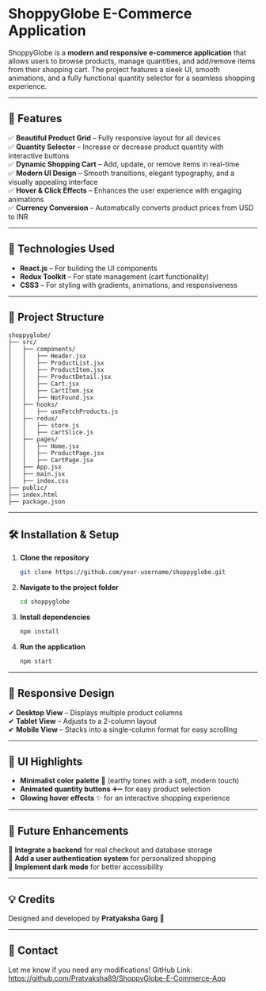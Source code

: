# **ShoppyGlobe E-Commerce Application**  

ShoppyGlobe is a **modern and responsive e-commerce application** that allows users to browse products, manage quantities, and add/remove items from their shopping cart. The project features a sleek UI, smooth animations, and a fully functional quantity selector for a seamless shopping experience.  

---

## **🚀 Features**
✅ **Beautiful Product Grid** – Fully responsive layout for all devices  
✅ **Quantity Selector** – Increase or decrease product quantity with interactive buttons  
✅ **Dynamic Shopping Cart** – Add, update, or remove items in real-time  
✅ **Modern UI Design** – Smooth transitions, elegant typography, and a visually appealing interface  
✅ **Hover & Click Effects** – Enhances the user experience with engaging animations  
✅ **Currency Conversion** – Automatically converts product prices from USD to INR  

---

## **📌 Technologies Used**
- **React.js** – For building the UI components  
- **Redux Toolkit** – For state management (cart functionality)  
- **CSS3** – For styling with gradients, animations, and responsiveness  

---

## **📂 Project Structure**
```
shoppyglobe/
├── src/
│   ├── components/
│   │   ├── Header.jsx
│   │   ├── ProductList.jsx
│   │   ├── ProductItem.jsx
│   │   ├── ProductDetail.jsx
│   │   ├── Cart.jsx
│   │   ├── CartItem.jsx
│   │   ├── NotFound.jsx
│   ├── hooks/
│   │   ├── useFetchProducts.js
│   ├── redux/
│   │   ├── store.js
│   │   ├── cartSlice.js
│   ├── pages/
│   │   ├── Home.jsx
│   │   ├── ProductPage.jsx
│   │   ├── CartPage.jsx
│   ├── App.jsx
│   ├── main.jsx
│   ├── index.css
├── public/
├── index.html
├── package.json

```

---

## **🛠️ Installation & Setup**
1. **Clone the repository**  
   ```sh
   git clone https://github.com/your-username/shoppyglobe.git
   ```
2. **Navigate to the project folder**  
   ```sh
   cd shoppyglobe
   ```
3. **Install dependencies**  
   ```sh
   npm install
   ```
4. **Run the application**  
   ```sh
   npm start
   ```

---

## **📱 Responsive Design**
✔ **Desktop View** – Displays multiple product columns  
✔ **Tablet View** – Adjusts to a 2-column layout  
✔ **Mobile View** – Stacks into a single-column format for easy scrolling  

---

## **🎨 UI Highlights**
- **Minimalist color palette** 🌿 (earthy tones with a soft, modern touch)  
- **Animated quantity buttons** ➕➖ for easy product selection  
- **Glowing hover effects** ✨ for an interactive shopping experience  

---

## **📌 Future Enhancements**
🔹 **Integrate a backend** for real checkout and database storage  
🔹 **Add a user authentication system** for personalized shopping  
🔹 **Implement dark mode** for better accessibility  

---

## **💡 Credits**
Designed and developed by **Pratyaksha Garg** 🚀  

---

## **📩 Contact**


Let me know if you need any modifications! 
 GitHub Link: https://github.com/Pratyaksha89/ShoppyGlobe-E-Commerce-App